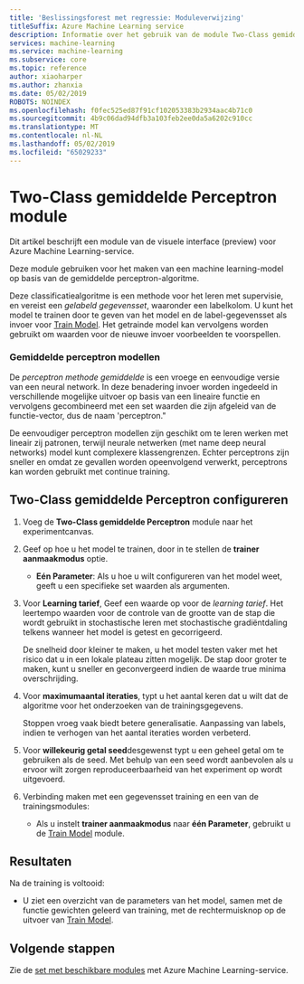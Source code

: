 ```yaml
---
title: 'Beslissingsforest met regressie: Moduleverwijzing'
titleSuffix: Azure Machine Learning service
description: Informatie over het gebruik van de module Two-Class gemiddelde Perceptron in Azure Machine Learning-service te maken van een machine learning-model op basis van de gemiddelde perceptron-algoritme.
services: machine-learning
ms.service: machine-learning
ms.subservice: core
ms.topic: reference
author: xiaoharper
ms.author: zhanxia
ms.date: 05/02/2019
ROBOTS: NOINDEX
ms.openlocfilehash: f0fec525ed87f91cf102053383b2934aac4b71c0
ms.sourcegitcommit: 4b9c06dad94dfb3a103feb2ee0da5a6202c910cc
ms.translationtype: MT
ms.contentlocale: nl-NL
ms.lasthandoff: 05/02/2019
ms.locfileid: "65029233"
---
```

# <a name="two-class-averaged-perceptron-module"></a>Two-Class gemiddelde Perceptron module

Dit artikel beschrijft een module van de visuele interface (preview) voor Azure Machine Learning-service.

Deze module gebruiken voor het maken van een machine learning-model op basis van de gemiddelde perceptron-algoritme.  
  
Deze classificatiealgoritme is een methode voor het leren met supervisie, en vereist een *gelabeld gegevensset*, waaronder een labelkolom. U kunt het model te trainen door te geven van het model en de label-gegevensset als invoer voor [Train Model](./train-model.md). Het getrainde model kan vervolgens worden gebruikt om waarden voor de nieuwe invoer voorbeelden te voorspellen.  

### <a name="about-averaged-perceptron-models"></a>Gemiddelde perceptron modellen

De *perceptron methode gemiddelde* is een vroege en eenvoudige versie van een neural network. In deze benadering invoer worden ingedeeld in verschillende mogelijke uitvoer op basis van een lineaire functie en vervolgens gecombineerd met een set waarden die zijn afgeleid van de functie-vector, dus de naam 'perceptron."

De eenvoudiger perceptron modellen zijn geschikt om te leren werken met lineair zij patronen, terwijl neurale netwerken (met name deep neural networks) model kunt complexere klassengrenzen. Echter perceptrons zijn sneller en omdat ze gevallen worden opeenvolgend verwerkt, perceptrons kan worden gebruikt met continue training.

## <a name="how-to-configure-two-class-averaged-perceptron"></a>Two-Class gemiddelde Perceptron configureren

1.  Voeg de **Two-Class gemiddelde Perceptron** module naar het experimentcanvas.  

2.  Geef op hoe u het model te trainen, door in te stellen de **trainer aanmaakmodus** optie.  
  
    -   **Eén Parameter**: Als u hoe u wilt configureren van het model weet, geeft u een specifieke set waarden als argumenten.
  
3.  Voor **Learning tarief**, Geef een waarde op voor de *learning tarief*. Het leertempo waarden voor de controle van de grootte van de stap die wordt gebruikt in stochastische leren met stochastische gradiëntdaling telkens wanneer het model is getest en gecorrigeerd.
  
     De snelheid door kleiner te maken, u het model testen vaker met het risico dat u in een lokale plateau zitten mogelijk. De stap door groter te maken, kunt u sneller en geconvergeerd indien de waarde true minima overschrijding.
  
4.  Voor **maximumaantal iteraties**, typt u het aantal keren dat u wilt dat de algoritme voor het onderzoeken van de trainingsgegevens.  
  
     Stoppen vroeg vaak biedt betere generalisatie. Aanpassing van labels, indien te verhogen van het aantal iteraties worden verbeterd.
  
5.  Voor **willekeurig getal seed**desgewenst typt u een geheel getal om te gebruiken als de seed. Met behulp van een seed wordt aanbevolen als u ervoor wilt zorgen reproduceerbaarheid van het experiment op wordt uitgevoerd.  
  
1.  Verbinding maken met een gegevensset training en een van de trainingsmodules:
  
    -   Als u instelt **trainer aanmaakmodus** naar **één Parameter**, gebruikt u de [Train Model](train-model.md) module.

## <a name="results"></a>Resultaten

Na de training is voltooid:

+ U ziet een overzicht van de parameters van het model, samen met de functie gewichten geleerd van training, met de rechtermuisknop op de uitvoer van [Train Model](./train-model.md).


## <a name="next-steps"></a>Volgende stappen

Zie de [set met beschikbare modules](module-reference.md) met Azure Machine Learning-service. 